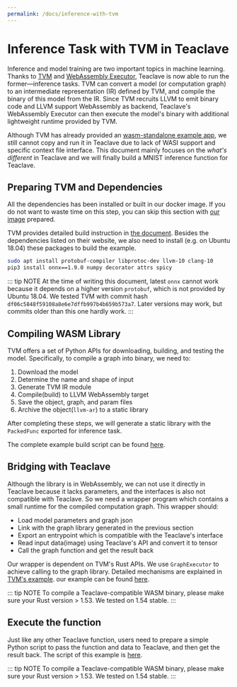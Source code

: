 ```yaml
---
permalink: /docs/inference-with-tvm
---
```


# Inference Task with TVM in Teaclave

Inference and model training are two important topics in machine learning.
Thanks to [TVM](https://tvm.apache.org/) and [WebAssembly
Executor](https://teaclave.apache.org/docs/executing-wasm/), Teaclave is now
able to run the former—inference tasks. TVM can convert a model (or computation
graph) to an intermediate representation (IR) defined by TVM, and compile the
binary of this model from the IR. Since TVM recruits LLVM to emit binary code
and LLVM support WebAssembly as backend, Teaclave's WebAssembly Executor can
then execute the model's binary with additional lightweight runtime provided by
TVM. 

Although TVM has already provided an [wasm-standalone example
app](https://github.com/apache/tvm/tree/main/apps/wasm-standalone), we still
cannot copy and run it in Teaclave due to lack of WASI support and specific
context file interface. This document mainly focuses on the *what's different*
in Teaclave and we will finally build a MNIST inference function for Teaclave.

## Preparing TVM and Dependencies

All the dependencies has been installed or built in our docker image. If you do
not want to waste time on this step, you can skip this section with [our
image](https://hub.docker.com/layers/teaclave/teaclave-build-ubuntu-1804-sgx-2.14/0.1.2/images/sha256-7573f25acecddca48c57b20acb6f0fe9fe505503c33a9dc9905470f95ebd7829)
prepared.

TVM provides detailed build instruction in [the
document](https://tvm.apache.org/docs/install/from_source.html). Besides the
dependencies listed on their website, we also need to install (e.g. on Ubuntu
18.04) these packages to build the example.

```sh
sudo apt install protobuf-compiler libprotoc-dev llvm-10 clang-10
pip3 install onnx==1.9.0 numpy decorator attrs spicy
```

::: tip NOTE 
At the time of writing this document, latest `onnx` cannot work
because it depends on a higher version `protobuf`, which is not provided by
Ubuntu 18.04. We tested TVM with commit hash
`df06c5848f59108a8e6e7dffb997b4b659b573a7`. Later versions may work, but commits
older than this one hardly work.
:::

## Compiling WASM Library

TVM offers a set of Python APIs for downloading, building, and testing the
model. Specifically, to compile a graph into binary, we need to:

1. Download the model
2. Determine the name and shape of input
3. Generate TVM IR module
4. Compile(build) to LLVM WebAssembly target
5. Save the object, graph, and param files
6. Archive the object(`llvm-ar`) to a static library

After completing these steps, we will generate a static library with the
`PackedFunc` exported for inference task.

The complete example build script can be found
[here](https://github.com/apache/incubator-teaclave/blob/master/examples/python/wasm_tvm_mnist_payload/build_lib.py).

## Bridging with Teaclave

Although the library is in WebAssembly, we can not use it directly in Teaclave
because it lacks parameters, and the interfaces is also not compatible with
Teaclave. So we need a wrapper program which contains a small runtime for the
compiled computation graph. This wrapper should:

- Load model parameters and graph json
- Link with the graph library generated in the previous section
- Export an entrypoint which is compatible with the Teaclave's interface
- Read input data(image) using Teaclave's API and convert it to tensor
- Call the graph function and get the result back

Our wrapper is dependent on TVM's Rust APIs. We use `GraphExecutor` to achieve
calling to the graph library. Detailed mechanisms are explained in [TVM's
example](https://github.com/apache/tvm/tree/main/apps/wasm-standalone). our
example can be found
[here](https://github.com/apache/incubator-teaclave/tree/master/examples/python/wasm_tvm_mnist_payload).


::: tip NOTE 
To compile a Teaclave-compatible WASM binary, please make sure your
Rust version > 1.53. We tested on 1.54 stable.
:::

## Execute the function

Just like any other Teaclave function, users need to prepare a simple Python
script to pass the function and data to Teaclave, and then get the result back.
The script of this example is
[here](https://github.com/apache/incubator-teaclave/blob/master/examples/python/wasm_tvm_mnist.py).

::: tip NOTE
To compile a Teaclave-compatible WASM binary, please make sure your
Rust version > 1.53. We tested on 1.54 stable.
:::
